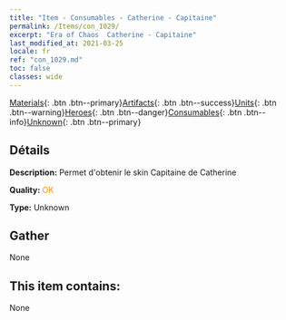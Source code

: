 ```yaml
---
title: "Item - Consumables - Catherine - Capitaine"
permalink: /Items/con_1029/
excerpt: "Era of Chaos  Catherine - Capitaine"
last_modified_at: 2021-03-25
locale: fr
ref: "con_1029.md"
toc: false
classes: wide
---
```

 [Materials](/fr/Items/){: .btn .btn--primary}[Artifacts](/fr/Items/Artifacts/){: .btn .btn--success}[Units](/fr/Items/Units/){: .btn .btn--warning}[Heroes](/fr/Items/Heroes/){: .btn .btn--danger}[Consumables](/fr/Items/Consumables/){: .btn .btn--info}[Unknown](/fr/Items/Unknown/){: .btn .btn--primary}

## Détails
 **Description:** Permet d'obtenir le skin Capitaine de Catherine

 **Quality:** <span style="color: #FF8C00">OK</span>

 **Type:** Unknown

## Gather

  None

## This item contains:

  None

